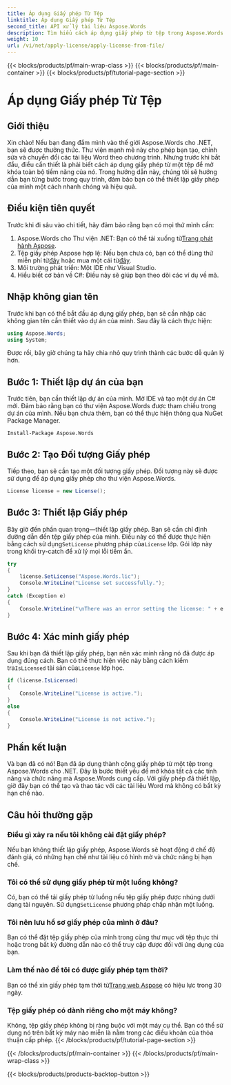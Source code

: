 ```yaml
---
title: Áp dụng Giấy phép Từ Tệp
linktitle: Áp dụng Giấy phép Từ Tệp
second_title: API xử lý tài liệu Aspose.Words
description: Tìm hiểu cách áp dụng giấy phép từ tệp trong Aspose.Words cho .NET với hướng dẫn chi tiết từng bước của chúng tôi. Mở khóa toàn bộ tiềm năng của thư viện của bạn một cách dễ dàng.
weight: 10
url: /vi/net/apply-license/apply-license-from-file/
---
```


{{< blocks/products/pf/main-wrap-class >}}
{{< blocks/products/pf/main-container >}}
{{< blocks/products/pf/tutorial-page-section >}}

# Áp dụng Giấy phép Từ Tệp

## Giới thiệu

Xin chào! Nếu bạn đang đắm mình vào thế giới Aspose.Words cho .NET, bạn sẽ được thưởng thức. Thư viện mạnh mẽ này cho phép bạn tạo, chỉnh sửa và chuyển đổi các tài liệu Word theo chương trình. Nhưng trước khi bắt đầu, điều cần thiết là phải biết cách áp dụng giấy phép từ một tệp để mở khóa toàn bộ tiềm năng của nó. Trong hướng dẫn này, chúng tôi sẽ hướng dẫn bạn từng bước trong quy trình, đảm bảo bạn có thể thiết lập giấy phép của mình một cách nhanh chóng và hiệu quả.

## Điều kiện tiên quyết

Trước khi đi sâu vào chi tiết, hãy đảm bảo rằng bạn có mọi thứ mình cần:

1.  Aspose.Words cho Thư viện .NET: Bạn có thể tải xuống từ[Trang phát hành Aspose](https://releases.aspose.com/words/net/).
2.  Tệp giấy phép Aspose hợp lệ: Nếu bạn chưa có, bạn có thể dùng thử miễn phí từ[đây](https://releases.aspose.com/) hoặc mua một cái từ[đây](https://purchase.aspose.com/buy).
3. Môi trường phát triển: Một IDE như Visual Studio.
4. Hiểu biết cơ bản về C#: Điều này sẽ giúp bạn theo dõi các ví dụ về mã.

## Nhập không gian tên

Trước khi bạn có thể bắt đầu áp dụng giấy phép, bạn sẽ cần nhập các không gian tên cần thiết vào dự án của mình. Sau đây là cách thực hiện:

```csharp
using Aspose.Words;
using System;
```

Được rồi, bây giờ chúng ta hãy chia nhỏ quy trình thành các bước dễ quản lý hơn.

## Bước 1: Thiết lập dự án của bạn

Trước tiên, bạn cần thiết lập dự án của mình. Mở IDE và tạo một dự án C# mới. Đảm bảo rằng bạn có thư viện Aspose.Words được tham chiếu trong dự án của mình. Nếu bạn chưa thêm, bạn có thể thực hiện thông qua NuGet Package Manager.

```shell
Install-Package Aspose.Words
```

## Bước 2: Tạo Đối tượng Giấy phép

Tiếp theo, bạn sẽ cần tạo một đối tượng giấy phép. Đối tượng này sẽ được sử dụng để áp dụng giấy phép cho thư viện Aspose.Words.

```csharp
License license = new License();
```

## Bước 3: Thiết lập Giấy phép

 Bây giờ đến phần quan trọng—thiết lập giấy phép. Bạn sẽ cần chỉ định đường dẫn đến tệp giấy phép của mình. Điều này có thể được thực hiện bằng cách sử dụng`SetLicense` phương pháp của`License` lớp. Gói lớp này trong khối try-catch để xử lý mọi lỗi tiềm ẩn.

```csharp
try
{
    license.SetLicense("Aspose.Words.lic");
    Console.WriteLine("License set successfully.");
}
catch (Exception e)
{
    Console.WriteLine("\nThere was an error setting the license: " + e.Message);
}
```

## Bước 4: Xác minh giấy phép

Sau khi bạn đã thiết lập giấy phép, bạn nên xác minh rằng nó đã được áp dụng đúng cách. Bạn có thể thực hiện việc này bằng cách kiểm tra`IsLicensed` tài sản của`License` lớp học.

```csharp
if (license.IsLicensed)
{
    Console.WriteLine("License is active.");
}
else
{
    Console.WriteLine("License is not active.");
}
```

## Phần kết luận

Và bạn đã có nó! Bạn đã áp dụng thành công giấy phép từ một tệp trong Aspose.Words cho .NET. Đây là bước thiết yếu để mở khóa tất cả các tính năng và chức năng mà Aspose.Words cung cấp. Với giấy phép đã thiết lập, giờ đây bạn có thể tạo và thao tác với các tài liệu Word mà không có bất kỳ hạn chế nào.

## Câu hỏi thường gặp

### Điều gì xảy ra nếu tôi không cài đặt giấy phép?  
Nếu bạn không thiết lập giấy phép, Aspose.Words sẽ hoạt động ở chế độ đánh giá, có những hạn chế như tài liệu có hình mờ và chức năng bị hạn chế.

### Tôi có thể sử dụng giấy phép từ một luồng không?  
 Có, bạn có thể tải giấy phép từ luồng nếu tệp giấy phép được nhúng dưới dạng tài nguyên. Sử dụng`SetLicense` phương pháp chấp nhận một luồng.

### Tôi nên lưu hồ sơ giấy phép của mình ở đâu?  
Bạn có thể đặt tệp giấy phép của mình trong cùng thư mục với tệp thực thi hoặc trong bất kỳ đường dẫn nào có thể truy cập được đối với ứng dụng của bạn.

### Làm thế nào để tôi có được giấy phép tạm thời?  
 Bạn có thể xin giấy phép tạm thời từ[Trang web Aspose](https://purchase.aspose.com/temporary-license/) có hiệu lực trong 30 ngày.

### Tệp giấy phép có dành riêng cho một máy không?  
Không, tệp giấy phép không bị ràng buộc với một máy cụ thể. Bạn có thể sử dụng nó trên bất kỳ máy nào miễn là nằm trong các điều khoản của thỏa thuận cấp phép.
{{< /blocks/products/pf/tutorial-page-section >}}

{{< /blocks/products/pf/main-container >}}
{{< /blocks/products/pf/main-wrap-class >}}

{{< blocks/products/products-backtop-button >}}
